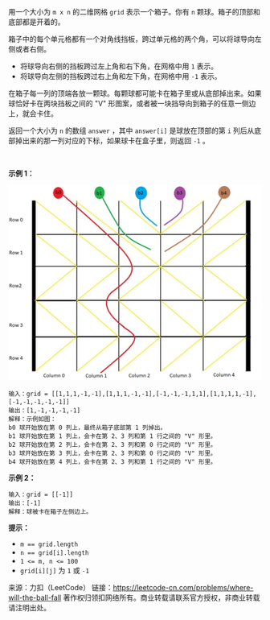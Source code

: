 用一个大小为 ```m x n``` 的二维网格 ```grid``` 表示一个箱子。你有 ```n``` 颗球。箱子的顶部和底部都是开着的。

箱子中的每个单元格都有一个对角线挡板，跨过单元格的两个角，可以将球导向左侧或者右侧。

* 将球导向右侧的挡板跨过左上角和右下角，在网格中用 ```1``` 表示。
* 将球导向左侧的挡板跨过右上角和左下角，在网格中用 ```-1``` 表示。

在箱子每一列的顶端各放一颗球。每颗球都可能卡在箱子里或从底部掉出来。如果球恰好卡在两块挡板之间的 "V" 形图案，或者被一块挡导向到箱子的任意一侧边上，就会卡住。

返回一个大小为 ```n``` 的数组 ```answer``` ，其中 ```answer[i]``` 是球放在顶部的第 ```i``` 列后从底部掉出来的那一列对应的下标，如果球卡在盒子里，则返回 ```-1``` 。

 

**示例 1：**

![image](https://github.com/Zhenghao-Liu/LeetCode_problem-and-solution/blob/master/1706.球会落何处/1706_1.jpg)

```
输入：grid = [[1,1,1,-1,-1],[1,1,1,-1,-1],[-1,-1,-1,1,1],[1,1,1,1,-1],[-1,-1,-1,-1,-1]]
输出：[1,-1,-1,-1,-1]
解释：示例如图：
b0 球开始放在第 0 列上，最终从箱子底部第 1 列掉出。
b1 球开始放在第 1 列上，会卡在第 2、3 列和第 1 行之间的 "V" 形里。
b2 球开始放在第 2 列上，会卡在第 2、3 列和第 0 行之间的 "V" 形里。
b3 球开始放在第 3 列上，会卡在第 2、3 列和第 0 行之间的 "V" 形里。
b4 球开始放在第 4 列上，会卡在第 2、3 列和第 1 行之间的 "V" 形里。
```
**示例 2：**
```
输入：grid = [[-1]]
输出：[-1]
解释：球被卡在箱子左侧边上。
```

**提示：**

* ```m == grid.length```
* ```n == grid[i].length```
* ```1 <= m, n <= 100```
* ```grid[i][j]``` 为 ```1``` 或 ```-1```

来源：力扣（LeetCode）
链接：https://leetcode-cn.com/problems/where-will-the-ball-fall
著作权归领扣网络所有。商业转载请联系官方授权，非商业转载请注明出处。

